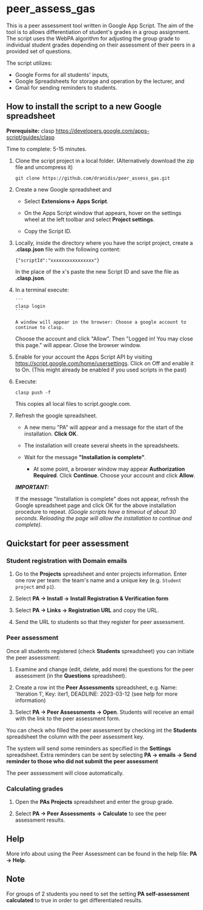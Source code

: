 # peer_assess_gas

This is a peer assessment tool written in Google App Script. The aim of the tool is to allows differentiation of student's grades in a group assignment.
The script uses the WebPA algorithm for adjusting the group grade to individual
student grades depending on their assessment of their peers in a provided set of questions.

The script utilizes:

-   Google Forms for all students' inputs,
-   Google Spreadsheets for storage and operation by the lecturer, and
-   Gmail for sending reminders to students.

## How to install the script to a new Google spreadsheet

**Prerequisite:** clasp https://developers.google.com/apps-script/guides/clasp

Time to complete: 5-15 minutes.

1.  Clone the script project in a local folder. (Alternatively download the zip file and uncompress it)

    ```
    git clone https://github.com/dranidis/peer_assess_gas.git
    ```

1.  Create a new Google spreadsheet and

    - Select **Extensions-> Apps Script**.

    - On the Apps Script window that appears, hover on the settings wheel at the left toolbar and select **Project settings**.

    - Copy the Script ID.

1.  Locally, inside the directory where you have the script project, create a **.clasp.json** file with the following content:

    ```
    {"scriptId":"xxxxxxxxxxxxxxxx"}
    ```

    In the place of the x's paste the new Script ID and save the file as **.clasp.json**.

1.  In a terminal execute:

        ```
        clasp login
        ```

        A window will appear in the browser: Choose a google account to continue to clasp.

    Choose the account and click "Allow". Then "Logged in! You may close this page." will appear. Close the browser window.

1.  Enable for your account the Apps Script API by visiting
    https://script.google.com/home/usersettings.
    Click on Off and enable it to On. (This might already be enabled if you used scripts in the past)

1.  Execute:

    ```
    clasp push -f
    ```

    This copies all local files to script.google.com.

1.  Refresh the google spreadsheet.

    - A new menu "PA" will appear and a message for the start of the installation. **Click OK**.

    - The installation will create several sheets in the spreadsheets.

    - Wait for the message **"Installation is complete"**.

        - At some point, a browser window may appear **Authorization Required**. Click **Continue**. Choose your account and click **Allow**.

    **_IMPORTANT:_**

    If the message "Installation is complete" does not appear, refresh the Google spreadsheet page and click OK for the above installation procedure to repeat. _(Google scripts have a timeout of about 30 seconds. Reloading the page will allow the installation to continue and complete)_.

## Quickstart for peer assessment

### Student registration with Domain emails

1. Go to the **Projects** spreadsheet and enter projects information. Enter one row per team: the team's name and a unique key (e.g. `Student project` and `p1`).

2. Select **PA -> Install -> Install Registration & Verification form**

3. Select **PA -> Links -> Registration URL** and copy the URL.

4. Send the URL to students so that they register for peer assessment.

### Peer assessment

Once all students registered (check **Students** spreadsheet) you can initiate the peer assessment:

1. Examine and change (edit, delete, add more) the questions for the peer assessment (in the **Questions** spreadsheet).

2. Create a row int the **Peer Assessments** spreadsheet, e.g. Name: 'Iteration 1', Key: iter1, DEADLINE: 2023-03-12 (see help for more information)

3. Select **PA -> Peer Assessments -> Open**. Students will receive an email with the link to the peer assessment form.

You can check who filled the peer assessment by checking int the **Students** spreadsheet the column with the peer assessment key.

The system will send some reminders as specified in the **Settings** spreadsheet. Extra reminders can be sent by selecting **PA -> emails -> Send reminder to those who did not submit the peer assessment**

The peer asssessment will close automatically.

### Calculating grades

1. Open the **PAs Projects** spreadsheet and enter the group grade.

2. Select **PA -> Peer Assessments -> Calculate** to see the peer assessment results.

## Help

More info about using the Peer Assessment can be found in the help file: **PA -> Help**.

## Note

For groups of 2 students you need to set the setting **PA self-assessment calculated** to true in order to get differentiated results.
